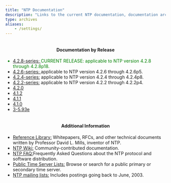 ```yaml
---
title: "NTP Documentation"
description: "Links to the current NTP documentation, documentation archives for older NTP releases, and additional informational resources."
type: archives
aliases:
    - /settings/
---
```


  <div class="row row-cols-1 row-cols-md-2 g-3">
    <div class="col">
      <div class="card mh-100" margin-top: 20px;">
        <div class="card-header" style="padding-top: 1px;">
		  <h4 class="card-text" style="text-align: center;">Documentation by Release </h4>
 	    </div>  
        <div class="card-body">
		  <ul>
		    <li style="color:green;"><a href="/current-stable/">4.2.8-series: </a>CURRENT RELEASE: applicable to NTP version 4.2.8 through 4.2.8p18.</li>
		    <li><a href="/documentation/4.2.6-series/">4.2.6-series: </a> applicable to NTP version 4.2.6 through 4.2.6p5.</li>
			<li><a href="/documentation/4.2.4-series/">4.2.4-series:</a> applicable to NTP version 4.2.4 through 4.2.4p8.</li>
			<li><a href="/documentation/4.2.2-series/">4.2.2-series:</a> applicable to NTP version 4.2.2 through 4.2.2p4.</li>
			<li><a href="/documentation/4.2.0/">4.2.0</a></li>
			<li><a href="/documentation/4.1.2/">4.1.2</a></li>
			<li><a href="/documentation/4.1.1/">4.1.1</a></li>
			<li><a href="/documentation/4.1.0/">4.1.0</a></li>
			<li><a href="/documentation/3-5.93e/">3-5.93e</a></li>
		  </ul>
        </div>
      </div>
    </div>
    <div class="col">
	  <div class="card mh-100" margin-top: 20px;">
	    <div class="card-header" style="padding-top: 1px;">
		  <h4 class="card-text" style="text-align: center;">Additional Information</h4>
	    </div>
      <div class="card-body">
        <ul>
		  <li><a href="/reflib/">Reference Library:</a> Whitepapers, RFCs, and other technical documents written by Professor David L. Mills, inventor of NTP.</li>
		  <li><a href="https://support.ntp.org">NTP Wiki:</a> Community-contributed documentation.</li>
		  <li><a href="/ntpfaq/">NTP FAQ:</a>Frequently Asked Questions about the NTP protocol and software distribution.</li>
		  <li><a href="https://support.ntp.org/Servers">Public Time Server Lists:</a> Browse or search for a public primary or secondary time server.</li>
		  <li><a href="https://lists.ntp.org">NTP mailing lists:</a> Includes postings going back to June, 2003.</li><br>
	    </ul>
      </div>
    </div>
  </div>
</div>
<br>